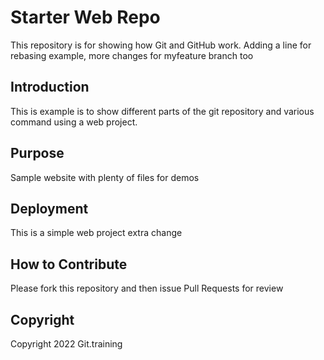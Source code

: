 # Starter Web Repo

This repository is for showing how Git and GitHub work. Adding a line for rebasing example,
more changes for myfeature branch too

## Introduction

This is example is to show different parts of the git repository and various command using a web project.

## Purpose

Sample website with plenty of files for demos


## Deployment
This is a simple web project
extra change


## How to Contribute

Please fork this repository and then issue Pull Requests for review

## Copyright

Copyright 2022 Git.training